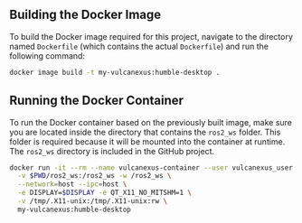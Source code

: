 ## Building the Docker Image

To build the Docker image required for this project, navigate to the directory named `Dockerfile` (which contains the actual `Dockerfile`) and run the following command:

```bash
docker image build -t my-vulcanexus:humble-desktop .
```

## Running the Docker Container

To run the Docker container based on the previously built image, make sure you are located inside the directory that contains the `ros2_ws` folder. This folder is required because it will be mounted into the container at runtime. The `ros2_ws` directory is included in the GitHub project.

```bash
docker run -it --rm --name vulcanexus-container --user vulcanexus_user \
  -v $PWD/ros2_ws:/ros2_ws -w /ros2_ws \
  --network=host --ipc=host \
  -e DISPLAY=$DISPLAY -e QT_X11_NO_MITSHM=1 \
  -v /tmp/.X11-unix:/tmp/.X11-unix:rw \
  my-vulcanexus:humble-desktop
```

